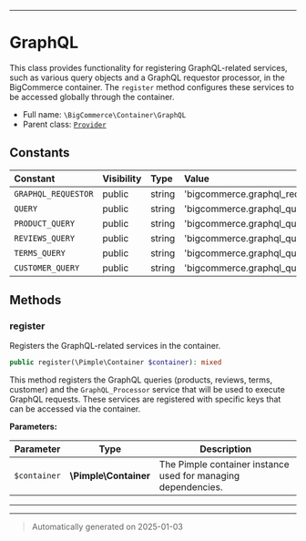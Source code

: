 ***

# GraphQL

This class provides functionality for registering GraphQL-related services, such as various
query objects and a GraphQL requestor processor, in the BigCommerce container. The `register`
method configures these services to be accessed globally through the container.



* Full name: `\BigCommerce\Container\GraphQL`
* Parent class: [`Provider`](./classes/BigCommerce/Container/Provider.md)


## Constants

| Constant | Visibility | Type | Value |
|:---------|:-----------|:-----|:------|
|`GRAPHQL_REQUESTOR`|public|string|&#039;bigcommerce.graphql_requestor&#039;|
|`QUERY`|public|string|&#039;bigcommerce.graphql_query&#039;|
|`PRODUCT_QUERY`|public|string|&#039;bigcommerce.graphql_query_products&#039;|
|`REVIEWS_QUERY`|public|string|&#039;bigcommerce.graphql_query_reviews&#039;|
|`TERMS_QUERY`|public|string|&#039;bigcommerce.graphql_query_terms&#039;|
|`CUSTOMER_QUERY`|public|string|&#039;bigcommerce.graphql_query_customer&#039;|


## Methods


### register

Registers the GraphQL-related services in the container.

```php
public register(\Pimple\Container $container): mixed
```

This method registers the GraphQL queries (products, reviews, terms, customer) and the `GraphQL_Processor`
service that will be used to execute GraphQL requests. These services are registered with specific keys
that can be accessed via the container.






**Parameters:**

| Parameter | Type | Description |
|-----------|------|-------------|
| `$container` | **\Pimple\Container** | The Pimple container instance used for managing dependencies. |





***


***
> Automatically generated on 2025-01-03
